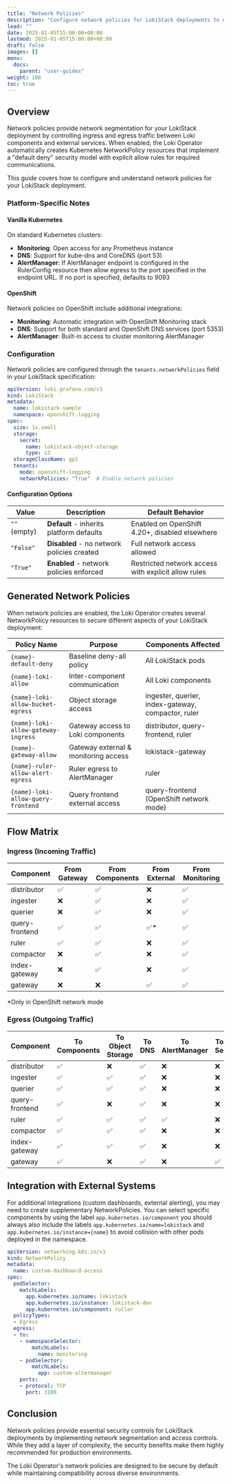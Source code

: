```yaml
---
title: "Network Policies"
description: "Configure network policies for LokiStack deployments to enhance security through network segmentation"
lead: ""
date: 2025-01-05T15:00:00+00:00
lastmod: 2025-01-05T15:00:00+00:00
draft: false
images: []
menu:
  docs:
    parent: "user-guides"
weight: 100
toc: true
---
```


## Overview

Network policies provide network segmentation for your LokiStack deployment by controlling ingress and egress traffic between Loki components and external services. When enabled, the Loki Operator automatically creates Kubernetes NetworkPolicy resources that implement a "default deny" security model with explicit allow rules for required communications.

This guide covers how to configure and understand network policies for your LokiStack deployment.

### Platform-Specific Notes

#### Vanilla Kubernetes

On standard Kubernetes clusters:

- **Monitoring**: Open access for any Prometheus instance
- **DNS**: Support for kube-dns and CoreDNS (port 53)
- **AlertManager**: If AlertManager endpoint is configured in the RulerConfig resource then allow egress to the port specified in the endpoint URL. If no port is specified, defaults to 9093

#### OpenShift

Network policies on OpenShift include additional integrations:

- **Monitoring**: Automatic integration with OpenShift Monitoring stack
- **DNS**: Support for both standard and OpenShift DNS services (port 5353)
- **AlertManager**: Built-in access to cluster monitoring AlertManager

### Configuration

Network policies are configured through the `tenants.networkPolicies` field in your LokiStack specification:

```yaml
apiVersion: loki.grafana.com/v1
kind: LokiStack
metadata:
  name: lokistack-sample
  namespace: openshift-logging
spec:
  size: 1x.small
  storage:
    secret:
      name: lokistack-object-storage
      type: s3
  storageClassName: gp2
  tenants:
    mode: openshift-logging
    networkPolicies: "True"  # Enable network policies
```

#### Configuration Options

| Value | Description | Default Behavior |
|-------|-------------|------------------|
| `""` (empty) | **Default** - inherits platform defaults | Enabled on OpenShift 4.20+, disabled elsewhere |
| `"False"` | **Disabled** - no network policies created | Full network access allowed |
| `"True"` | **Enabled** - network policies enforced | Restricted network access with explicit allow rules |

## Generated Network Policies

When network policies are enabled, the Loki Operator creates several NetworkPolicy resources to secure different aspects of your LokiStack deployment:

| Policy Name | Purpose | Components Affected |
|-------------|---------|-------------------|
| `{name}-default-deny` | Baseline deny-all policy | All LokiStack pods |
| `{name}-loki-allow` | Inter-component communication | All Loki components |
| `{name}-loki-allow-bucket-egress` | Object storage access | ingester, querier, index-gateway, compactor, ruler |
| `{name}-loki-allow-gateway-ingress` | Gateway access to Loki components | distributor, query-frontend, ruler |
| `{name}-gateway-allow` | Gateway external & monitoring access | lokistack-gateway |
| `{name}-ruler-allow-alert-egress` | Ruler egress to AlertManager | ruler |
| `{name}-loki-allow-query-frontend` | Query frontend external access | query-frontend (OpenShift network mode) |

## Flow Matrix

### Ingress (Incoming Traffic)

| Component | From Gateway | From Components | From External | From Monitoring |
|-----------|--------------|-----------------|---------------|-----------------|
| distributor | ✅ | ✅ | ❌ | ✅ |
| ingester | ❌ | ✅ | ❌ | ✅ |
| querier | ❌ | ✅ | ❌ | ✅ |
| query-frontend | ✅ | ✅ | ✅* | ✅ |
| ruler | ✅ | ✅ | ❌ | ✅ |
| compactor | ❌ | ✅ | ❌ | ✅ |
| index-gateway | ❌ | ✅ | ❌ | ✅ |
| gateway | ❌ | ❌ | ✅ | ✅ |

*Only in OpenShift network mode

### Egress (Outgoing Traffic)

| Component | To Components | To Object Storage | To DNS | To AlertManager | To API Server |
|-----------|---------------|-------------------|--------|-----------------|---------------|
| distributor | ✅ | ❌ | ✅ | ❌ | ❌ |
| ingester | ✅ | ✅ | ✅ | ❌ | ❌ |
| querier | ✅ | ✅ | ✅ | ❌ | ❌ |
| query-frontend | ✅ | ❌ | ✅ | ❌ | ❌ |
| ruler | ✅ | ✅ | ✅ | ✅ | ❌ |
| compactor | ✅ | ✅ | ✅ | ❌ | ❌ |
| index-gateway | ✅ | ✅ | ✅ | ❌ | ❌ |
| gateway | ✅ | ❌ | ✅ | ❌ | ✅ |

## Integration with External Systems

For additional integrations (custom dashboards, external alerting), you may need to create supplementary NetworkPolicies. You can select specific components by using the label `app.kubernetes.io/component` you should always also include the labels `app.kubernetes.io/name=lokistack` and `app.kubernetes.io/instance={name}` to avoid collision with other pods deployed in the namespace.

```yaml
apiVersion: networking.k8s.io/v1
kind: NetworkPolicy
metadata:
  name: custom-dashboard-access
spec:
  podSelector:
    matchLabels:
      app.kubernetes.io/name: lokistack
      app.kubernetes.io/instance: lokistack-dev
      app.kubernetes.io/component: ruller
  policyTypes:
  - Egress
  egress:
  - to:
    - namespaceSelector:
        matchLabels:
          name: monitoring
    - podSelector:
        matchLabels:
          app: custom-altermanager
    ports:
    - protocol: TCP
      port: 3100
```

## Conclusion

Network policies provide essential security controls for LokiStack deployments by implementing network segmentation and access controls. While they add a layer of complexity, the security benefits make them highly recommended for production environments.

The Loki Operator's network policies are designed to be secure by default while maintaining compatibility across diverse environments.
